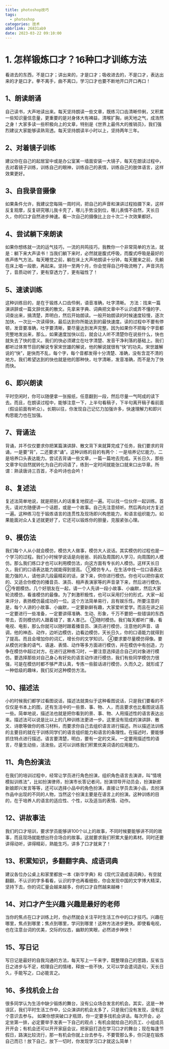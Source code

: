 ```yaml
---
title: photoshop技巧
tags:
  - photoshop
categories: 技术
abbrlink: 26831ab9
date: 2023-03-22 09:10:00
---
```


# 1. 怎样锻炼口才？16种口才训练方法

   看进去的东西，不是口才；讲出来的，才是口才；吸收进去的，不是口才，表达出来的才是口才。拳不离手，曲不离口，学习口才也要不断地开口开口再口！

## 1、朗读朗诵 

自己读书，大声地读出来。每天坚持朗读一些文章，既练习口齿清晰伶俐，又积累一些知识量信息量，更重要的是对身体大有裨益，清喉扩胸，纳天地之气，成浩然之身！大家多读一些积极向上的文章，特别是《世界上最伟大的推销员》，我们强烈建议大家能够读熟背透。每天坚持朗读半小时以上，坚持两年三年。 

## 2、对着镜子训练

建议你在自己的起居室中或是办公室某一墙面安装一大镜子，每天在朗读过程中，去对着镜子训练，训练自己的眼神，训练自己的表情，训练自己的肢体语言，这样效果更好。

##  3、自我录音摄像

如果条件允许，我建议您每隔一周时间，把自己的声音和演讲过程拍摄下来，这样反复观摩，反复研究哪儿我卡壳了，哪儿手势没到位，哪儿表情不自然，天长日久，你的口才自然进步神速。看一次自己的摄像比上台十次二十次效果都好。 

## 4、尝试躺下来朗读

如果你想练就一流的运气技巧，一流的共鸣技巧，我教你一个非常简单的方法，就是：躺下来大声读书！当我们躺下来时，必然就是腹式呼吸，而腹式呼吸是最好的练声练气方法。每天睡觉之前，躺在床上大声地朗读十分钟，每天醒来之前，先躺在床上唱一段歌，再起来。坚持一至两个月，你会觉得自己呼吸流畅了，声音洪亮了，音质动听了，更有穿透力了，更有磁性了！

##  5、速读训练

这种训练目的，是在于锻炼人口齿伶俐，语音准确，吐字清晰。 方法：找来一篇演讲辞或一篇文辞优美的散文。先拿来字典、词典把文章中不认识或弄不懂的字、词查出来，搞清楚，弄明白，然后开始朗读。一般开始朗读的时候速度较慢，逐次加快，一次比一次读得快，最后达到你所能达到的最快速度。读的过程中不要有停顿，发音要准确，吐字要清晰，要尽量达到发声完整。因为如果你不把每个字音都完整地发出来，那么，如果速度加快以后，就会让人听不清楚你在说些什么，快也就失去了快的意义。我们的快必须建立在吐字清楚、发音干净利落的基础上。我们都听过体育节目的解说专家宋世雄的解说，他的解说就很有“快”的功夫。宋世雄解说的“快”，是快而不乱，每个字，每个音都发得十分清楚、准确，没有含混不清的地方。我们希望达到的快也就是他的那种快，吐字清晰，发音准确，而不是为了快而快。

##  6、即兴朗读

平时空闲时，你可以随便拿一张报纸，任意翻到一段，然后尽量一气呵成的读下去。而且，在朗读过程中，能够注意一下，上半句看稿子，下半句离开稿子看前面（假设前面有听众）。长期以往，你发现自己记忆力加强许多，快速理解力和即兴构思能力也在加强。 

## 7、背诵法

背诵，并不仅仅要求你把某篇演讲辞、散文背下来就算完成了任务，我们要求的背诵，一是要“背”，二还要求“诵”。这种训练的目的有两个：一是培养记忆能力，二是培养口头表达能力。尝试去背诵一些文章，一篇一篇地去完成。天长日久，那些文章字句自然就转化为自己的词语了，练到一定时间就能张口就来口出华章。所谓：熟读唐诗三百首，不会吟诗也会吟！

##  8、复述法

复述法简单地说，就是把别人的话重复地叙述一遍。可以找一位伙伴一起训练。首先，请对方随便讲一个话题，或是一个故事。自己先注意倾听。然后再向对方复述一遍。这种练习在于锻炼语言的连贯性及现场即兴构思能力，和语言组织能力。如果能面对众人复述就更好了，它还可以锻炼你的胆量，克服紧张心理。 

## 9、模仿法

我们每个人从小就会模仿，模仿大人做事，模仿大人说话。其实模仿的过程也是一个学习的过程。我们小时候学说话是向爸爸、妈妈及周围的人学习，向周围的人模仿。那么我们练口才也可以利用模仿法，向这方面有专长的人模仿。这样天长日久，我们的口语表达能力就能得到提高。 ①模仿专人。在生活中找一位口语表达能力强的人，请他讲几段最精彩的话，录下来，供你进行模仿。你也可以把你喜欢的、又适合你模仿的播音员、演员、相声表演家等的声音录下来，然后进行模仿。 ②专题模仿。几个好朋友在一起，请一个人先讲一段小故事、小幽默，然后大家轮流模仿，看谁模仿的最像。为了刺激积极性，也可以采用打分的形式，大家一起来评分，表扬模仿最成功的一位。这个方法简单易行，且有娱乐性。所要注意的是，每个人讲的小故事、小幽默，一定要新鲜有趣，大家爱听爱学。而且在讲之前一定要进行一些准备，一定要讲得准确、生动、形象，千万不要把一些错误的东西带去，否则模仿的人跟着错了，害人害己。 ③随时模仿。我们每天都听广播，看电视、电影，那么你就可以随时跟着播音员、演员进行模仿，注意他的声音、语调，他的神态、动作，边听边模仿，边看边模仿，天长日久，你的口语能力就得到了提高。而且会增加你的词汇，增长你的文学知识。 ④要求要尽量模仿得像。要从模仿对象的语气、语速、表情、动作等多方面进行模仿，并在模仿中有创造，力争在模仿中超过对方。在进行这种练习时，一要注意选择适合自己的对象进行模仿。要选择那些对自己身心有好处的语言动作进行模仿，我们有些同学模仿力很强，可是在模仿时都不够严肃认真，专拣一些脏话进行模仿，久而久之，就形成了一种低级的趣味，我们反对这种模仿方法。 

## 10、描述法

小的时候我们都学过看图说话，描述法就类似于这种看图说话，只是我们要看的不仅仅是书本上的图，还有生活中的一些景、事、物、人，而且要求也比看图说话高一些。简单地说，描述法也就是把你看到的景、事、物、人用描述性的语言表达出来。描述法可以说是比以上的几种训练法更进一步。这里没有现成的演讲辞、散文、诗歌等做你的练习材料，而要求你自己去组织语言进行描述。所以描述法训练的主要目的就在于训练同学们的语言组织能力和语言的条理性。在描述时，要能够抓住特点进行描述。语言要清楚，明白，要有一定的文采。一定要用描述性的语言，尽量生动些，活泼些。这可以训练我们积累优美词语的应用能力。 

## 11、角色扮演法

在我们的培训过程中，经常让学员进行角色扮演，组织角色语言去演讲，叫“情境模拟训练法”，比如扮演律师，扮演市长答记者问，扮演领导开动员会，扮演新郎新娘即兴发言等等，还可以选择小品中的角色扮演，直接让学员去演小品，去扮演作品中出现的不同的人物，当然这个扮演主要是在语言上的扮演。这种训练的目的，在于培养人的语言的适应性、个性，以及适当的表情、动作。 

## 12、讲故事法

我们的口才培训，要求学员能够讲100个以上的故事，不同时候要能够讲不同的故事，而且现场就能想出符合场合的故事。这就要求我们积累大量的素材。同时还要讲得动听，讲得精彩，熟能生巧，讲多了口才就来了！ 

## 13、积累知识，多翻翻字典、成语词典

建议各位办公桌上和家里都放一本《新华字典》和《现代汉语成语词典》，有空就翻翻，不认识的字多看看，认识的字也再看细些，你会发现中国的文字博大精深，坚持下去，你的词汇量会越来越多，你的口才自然越来越棒！ 

## 14、对口才产生兴趣 兴趣是最好的老师

当你的焦点在口才训练上时，你必然就会关注平时生活工作中的口才技巧。兴趣在哪里，焦点到哪里；焦点到哪里，学问到哪里！这种方法进步更快。即使看电视，也在注意台词的优美，交际的仪态，幽默的笑眼，必然进步神快！ 

## 15、写日记

写日记是最好的自我沟通的方法，每天写上一千来字，既整理自己的思路，反省当日之进步与不足，梳理自己的情绪，释放一些不快，又可以学会遣词造句，天长日久，手能写之，口必能言之。 

## 16、多找机会上台

很多同学认为生活中缺少锻炼的舞台，没有公众场合发言的机会。其实，这是一种误区，我们平时生活工作中，公众演讲的机会太多了，只是我们没有发现，没有这个意识去参与。 如果你想突破口才瓶颈，你一定要多找机会讲话。每次开会，必定坐第一排，必定要举手发表一下自己的观点；有机会就给自己的员工、小组成员开开会；有机会还可以开开家庭会议，把家庭打造在学习口才的舞台；现在每逢节假日，路演比较流行，那一有机会你就上台去参与，不要管那么多，你只是在锻炼自己而已！放下自己，放下一切时，你发现学习口才就这么简单！
